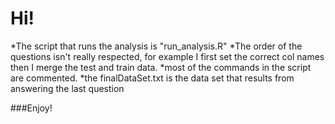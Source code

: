 **Hi!**
============
*The script that runs the analysis is "run_analysis.R"
*The order of the questions isn't really respected, for example I first set the correct col names then I merge the test and train data.
*most of the commands in the script are commented.
*the finalDataSet.txt is the data set that results from answering the last question

###Enjoy!
